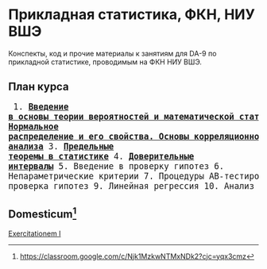 # Прикладная статистика, ФКН, НИУ ВШЭ

Конспекты, код и прочие материалы к занятиям для DA-9 по прикладной статистике, проводимым на ФКН НИУ ВШЭ.

## План курса
<big><pre>
    1. [**Введение в основы теории вероятностей и математической статистики**](https://github.com/hdrbv/applied_statistics_hse/tree/main/week_1)
	2. [**Нормальное распределение и его свойства. Основы корреляционного анализа**](https://github.com/hdrbv/applied_statistics_hse/tree/main/week_2)
	3. [**Предельные теоремы в статистике**](https://github.com/hdrbv/applied_statistics_hse/tree/main/week_3)
	4. [**Доверительные интервалы**](https://github.com/hdrbv/applied_statistics_hse/tree/main/week_3)
	5. Введение в проверку гипотез 
	6. Непараметрические критерии
	7. Процедуры AB-тестирования
	8. Множественная проверка гипотез 
	9. Линейная регрессия 
	10. Анализ временных рядов
</pre></big>

## Domesticum[^1]

[Exercitationem I](https://github.com/hdrbv/applied_statistics_hse/tree/main/home_assignments/ha1)

[^1]: https://classroom.google.com/c/Njk1MzkwNTMxNDk2?cjc=yqx3cmz

